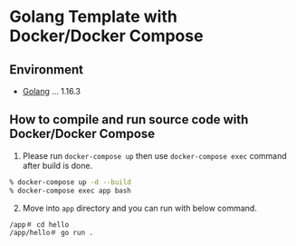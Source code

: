 # Golang Template with Docker/Docker Compose

## Environment

- [Golang](https://golang.org/) ... 1.16.3

## How to compile and run source code with Docker/Docker Compose

1. Please run `docker-compose up` then use `docker-compose exec` command after build is done.

```sh
% docker-compose up -d --build 
% docker-compose exec app bash
```

2. Move into `app` directory and you can run with below command.

```sh
/app＃ cd hello
/app/hello＃ go run .
```
